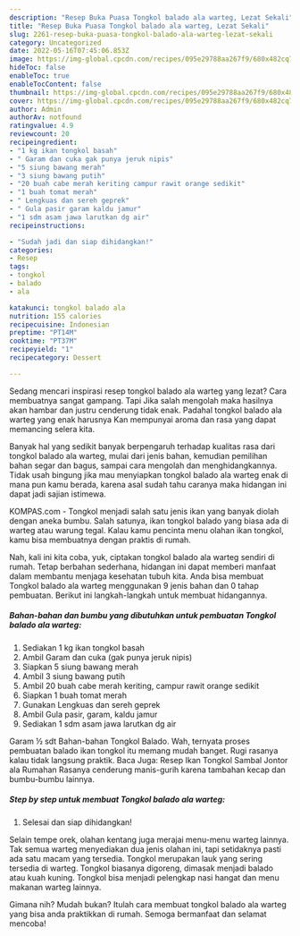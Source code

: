 ```yaml
---
description: "Resep Buka Puasa Tongkol balado ala warteg, Lezat Sekali"
title: "Resep Buka Puasa Tongkol balado ala warteg, Lezat Sekali"
slug: 2261-resep-buka-puasa-tongkol-balado-ala-warteg-lezat-sekali
category: Uncategorized
date: 2022-05-16T07:45:06.853Z
image: https://img-global.cpcdn.com/recipes/095e29788aa267f9/680x482cq70/tongkol-balado-ala-warteg-foto-resep-utama.jpg
hideToc: false
enableToc: true
enableTocContent: false
thumbnail: https://img-global.cpcdn.com/recipes/095e29788aa267f9/680x482cq70/tongkol-balado-ala-warteg-foto-resep-utama.jpg
cover: https://img-global.cpcdn.com/recipes/095e29788aa267f9/680x482cq70/tongkol-balado-ala-warteg-foto-resep-utama.jpg
author: Admin
authorAv: notfound
ratingvalue: 4.9
reviewcount: 20
recipeingredient:
- "1 kg ikan tongkol basah"
- " Garam dan cuka gak punya jeruk nipis"
- "5 siung bawang merah"
- "3 siung bawang putih"
- "20 buah cabe merah keriting campur rawit orange sedikit"
- "1 buah tomat merah"
- " Lengkuas dan sereh geprek"
- " Gula pasir garam kaldu jamur"
- "1 sdm asam jawa larutkan dg air"
recipeinstructions:

- "Sudah jadi dan siap dihidangkan!"
categories:
- Resep
tags:
- tongkol
- balado
- ala

katakunci: tongkol balado ala 
nutrition: 155 calories
recipecuisine: Indonesian
preptime: "PT14M"
cooktime: "PT37M"
recipeyield: "1"
recipecategory: Dessert

---
```



Sedang mencari inspirasi resep tongkol balado ala warteg yang lezat? Cara membuatnya sangat gampang. Tapi Jika salah mengolah maka hasilnya akan hambar dan justru cenderung tidak enak. Padahal tongkol balado ala warteg yang enak harusnya Kan mempunyai aroma dan rasa yang dapat memancing selera kita.


Banyak hal yang sedikit banyak berpengaruh terhadap kualitas rasa dari tongkol balado ala warteg, mulai dari jenis bahan, kemudian pemilihan bahan segar dan bagus, sampai cara mengolah dan menghidangkannya. Tidak usah bingung jika mau menyiapkan tongkol balado ala warteg enak di mana pun kamu berada, karena asal sudah tahu caranya maka hidangan ini dapat jadi sajian istimewa.

KOMPAS.com - Tongkol menjadi salah satu jenis ikan yang banyak diolah dengan aneka bumbu. Salah satunya, ikan tongkol balado yang biasa ada di warteg atau warung tegal. Kalau kamu pencinta menu olahan ikan tongkol, kamu bisa membuatnya dengan praktis di rumah.


Nah, kali ini kita coba, yuk, ciptakan tongkol balado ala warteg sendiri di rumah. Tetap berbahan sederhana, hidangan ini dapat memberi manfaat dalam membantu menjaga kesehatan tubuh kita. Anda bisa membuat Tongkol balado ala warteg menggunakan 9 jenis bahan dan 0 tahap pembuatan. Berikut ini langkah-langkah untuk membuat hidangannya.

<!--inarticleads1-->

##### Bahan-bahan dan bumbu yang dibutuhkan untuk pembuatan Tongkol balado ala warteg:

1. Sediakan 1 kg ikan tongkol basah
1. Ambil  Garam dan cuka (gak punya jeruk nipis)
1. Siapkan 5 siung bawang merah
1. Ambil 3 siung bawang putih
1. Ambil 20 buah cabe merah keriting, campur rawit orange sedikit
1. Siapkan 1 buah tomat merah
1. Gunakan  Lengkuas dan sereh geprek
1. Ambil  Gula pasir, garam, kaldu jamur
1. Sediakan 1 sdm asam jawa larutkan dg air


Garam ½ sdt Bahan-bahan Tongkol Balado. Wah, ternyata proses pembuatan balado ikan tongkol itu memang mudah banget. Rugi rasanya kalau tidak langsung praktik. Baca Juga: Resep Ikan Tongkol Sambal Jontor ala Rumahan Rasanya cenderung manis-gurih karena tambahan kecap dan bumbu-bumbu lainnya. 

<!--inarticleads2-->

##### Step by step untuk membuat Tongkol balado ala warteg:


1. Selesai dan siap dihidangkan!

Selain tempe orek, olahan kentang juga merajai menu-menu warteg lainnya. Tak semua warteg menyediakan dua jenis olahan ini, tapi setidaknya pasti ada satu macam yang tersedia. Tongkol merupakan lauk yang sering tersedia di warteg. Tongkol biasanya digoreng, dimasak menjadi balado atau kuah kuning. Tongkol bisa menjadi pelengkap nasi hangat dan menu makanan warteg lainnya. 

Gimana nih? Mudah bukan? Itulah cara membuat tongkol balado ala warteg yang bisa anda praktikkan di rumah. Semoga bermanfaat dan selamat mencoba!
